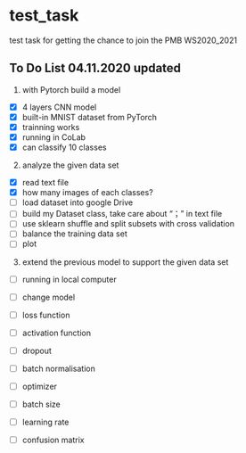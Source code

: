 # test_task
test task for getting the chance to join the PMB WS2020_2021

## To Do List 04.11.2020 updated
1. with Pytorch build a model
* [x] 4 layers CNN model
* [x] built-in MNIST dataset from PyTorch
* [x] trainning works
* [x] running in CoLab
* [x] can classify 10 classes 

2. analyze the given data set
* [x] read text file 
* [x] how many images of each classes?
* [ ] load dataset into google Drive
* [ ]  build my Dataset class, take care about “；” in text file
* [ ] use sklearn shuffle and split subsets with cross validation
* [ ] balance the training data set
* [ ] plot

3. extend the previous model to support the given data set
* [ ] running in local computer
* [ ] change model 
* [ ] loss function
* [ ] activation function
* [ ] dropout
* [ ] batch normalisation
* [ ] optimizer 
* [ ] batch size
* [ ] learning rate
* [ ] confusion matrix


